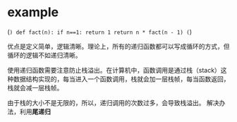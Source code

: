 # example
(```)
def fact(n):
    if n==1:
        return 1
    return n * fact(n - 1)
(```)
    
优点是定义简单，逻辑清晰。理论上，所有的递归函数都可以写成循环的方式，但循环的逻辑不如递归清晰。

使用递归函数需要注意防止栈溢出。在计算机中，函数调用是通过栈（stack）这种数据结构实现的，每当进入一个函数调用，栈就会加一层栈帧，每当函数返回，栈就会减一层栈帧。

由于栈的大小不是无限的，所以，递归调用的次数过多，会导致栈溢出。  解决办法，利用**尾递归**
